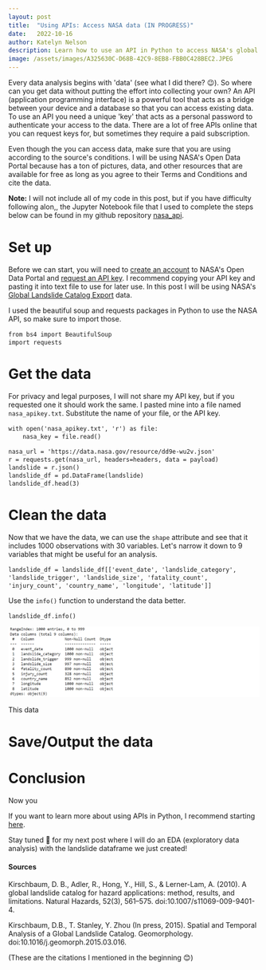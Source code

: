 ```yaml
---
layout: post
title:  "Using APIs: Access NASA data (IN PROGRESS)"
date:   2022-10-16
author: Katelyn Nelson
description: Learn how to use an API in Python to access NASA's global landslide data
image: /assets/images/A325630C-D68B-42C9-8EB8-FBB0C428BEC2.JPEG
---
```


Every data analysis begins with 'data' (see what I did there? 😉). So where can you get data without putting the effort into collecting your own? An API (application programming interface) is a powerful tool that acts as a bridge between your device and a database so that you can access existing data. To use an API you need a unique 'key' that acts as a personal password to authenticate your access to the data. There are a lot of free APIs online that you can request keys for, but sometimes they require a paid subscription.

Even though the you can access data, make sure that you are using according to the source's conditions. I will be using NASA's Open Data Portal because has a ton of pictures, data, and other resources that are available for free as long as you agree to their Terms and Conditions and cite the data.

**Note:** I will not include all of my code in this post, but if you have difficulty following alon,, the Jupyter Notebook file that I used to complete the steps below can be found in my github repository [nasa_api](https://github.com/katelynnelson38/nasa_api).

# Set up

Before we can start, you will need to [create an account](https://data.nasa.gov/login) to NASA's Open Data Portal and [request an API key](https://api.nasa.gov/index.html#signUp). I recommend copying your API key and pasting it into text file to use for later use. In this post I will be using NASA's [Global Landslide Catalog Export](https://data.nasa.gov/Earth-Science/Global-Landslide-Catalog-Export/dd9e-wu2v) data.

I used the beautiful soup and requests packages in Python to use the NASA API, so make sure to import those.

```
from bs4 import BeautifulSoup
import requests
```

# Get the data

For privacy and legal purposes, I will not share my API key, but if you requested one it should work the same. I pasted mine into a file named `nasa_apikey.txt`. Substitute the name of your file, or the API key.

```
with open('nasa_apikey.txt', 'r') as file:
    nasa_key = file.read()
```

```
nasa_url = 'https://data.nasa.gov/resource/dd9e-wu2v.json'
r = requests.get(nasa_url, headers=headers, data = payload)
landslide = r.json()
landslide_df = pd.DataFrame(landslide)
landslide_df.head(3)
```

# Clean the data

Now that we have the data, we can use the `shape` attribute and see that it includes 1000 observations with 30 variables. Let's narrow it down to 9 variables that might be useful for an analysis.

```
landslide_df = landslide_df[['event_date', 'landslide_category', 'landslide_trigger', 'landslide_size', 'fatality_count', 'injury_count', 'country_name', 'longitude', 'latitude']]
```

Use the `info()` function to understand the data better.

```
landslide_df.info()
```

![first info](https://raw.githubusercontent.com/katelynnelson38/stat386-projects/main/assets/images/apipost/first.info.PNG)

This data


# Save/Output the data

# Conclusion

Now you 

If you want to learn more about using APIs in Python, I recommend starting [here](https://wesmckinney.com/book/accessing-data.html#io_web_apis). 

Stay tuned 👀 for my next post where I will do an EDA (exploratory data analysis) with the landslide dataframe we just created!

#### Sources

Kirschbaum, D. B., Adler, R., Hong, Y., Hill, S., & Lerner-Lam, A. (2010). A global landslide catalog for hazard applications: method, results, and limitations. Natural Hazards, 52(3), 561–575. doi:10.1007/s11069-009-9401-4.

Kirschbaum, D.B., T. Stanley, Y. Zhou (In press, 2015). Spatial and Temporal Analysis of a Global Landslide Catalog. Geomorphology. doi:10.1016/j.geomorph.2015.03.016.

(These are the citations I mentioned in the beginning 😊)
